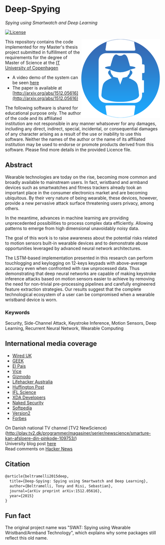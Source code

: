 # Deep-Spying
*Spying using Smartwatch and Deep Learning*

[![License](http://img.shields.io/badge/license-APACHE2-blue.svg)](LICENSE.txt)

<img src="logo.png?raw=true" align="right"/>

This repository contains the code implemented for my Master's thesis project submitted in fulfillment of the requirements for the degree of Master of Science at the [IT University of Copenhagen](http://en.itu.dk/)

* A video demo of the system can be seen [here](https://youtu.be/ZBwSfvnoq5U)
* The paper is available at [http://arxiv.org/abs/1512.05616](http://arxiv.org/abs/1512.05616)

The following software is shared for educational purpose only. The author of the code and its affiliated institution are not responsible in any manner whatsoever for any damages, including any direct, indirect, special, incidental, or consequential damages of any character arising as a result of the use or inability to use this software. Neither the names of the author or the name of its affiliated institution may be used to endorse or promote products derived from this software. Please find more details in the provided Licence file.

## Abstract
Wearable technologies are today on the rise, becoming more common and broadly available to mainstream users. In fact, wristband and armband devices such as smartwatches and fitness trackers already took an important place in the consumer electronics market and are becoming ubiquitous. By their very nature of being wearable, these devices, however, provide a new pervasive attack surface threatening users privacy, among others.

In the meantime, advances in machine learning are providing unprecedented possibilities to process complex data efficiently. Allowing patterns to emerge from high dimensional unavoidably noisy data.

The goal of this work is to raise awareness about the potential risks related to motion sensors built-in wearable devices and to demonstrate abuse opportunities leveraged by advanced neural network architectures.

The LSTM-based implementation presented in this research can perform touchlogging and keylogging on 12-keys keypads with above-average accuracy even when confronted with raw unprocessed data. Thus demonstrating that deep neural networks are capable of making keystroke inference attacks based on motion sensors easier to achieve by removing the need for non-trivial pre-processing pipelines and carefully engineered feature extraction strategies. Our results suggest that the complete technological ecosystem of a user can be compromised when a wearable wristband device is worn.

### Keywords
Security, Side-Channel Attack, Keystroke Inference, Motion Sensors, Deep Learning, Recurrent Neural Network, Wearable Computing

## International media coverage
* [Wired UK](http://www.wired.co.uk/news/archive/2015-12/21/smartwatch-typing-spying)
* [GEEK](http://www.geek.com/news/your-smartwatch-can-guess-your-pin-1642965/)
* [El Pais](http://tecnologia.elpais.com/tecnologia/2015/12/21/actualidad/1450722128_471371.html)
* [Vice](http://motherboard.vice.com/read/heres-how-your-smartphone-can-reveal-what-youre-typing)
* [Gizmodo](http://gizmodo.com/your-smartwatchs-motion-sensors-can-reveal-everything-y-1750442236)
* [Lifehacker Australia](http://www.lifehacker.com.au/2016/01/should-you-be-worried-about-smartwatches-and-smartphones-spying-on-you/)
* [Huffington Post](http://www.huffingtonpost.com/entry/smartwatch-hack-passwords_5689e6d5e4b014efe0daceeb?utm_hp_ref=world)
* [IFL Science](http://www.iflscience.com/technology/new-ways-your-smartwatch-and-phone-may-be-spying-you-how-worried-should-you-be)
* [XDA Developers](http://www.xda-developers.com/xda-external-link/how-your-smartwatch-can-reveal-what-youre-typing/)
* [Naked Security](https://nakedsecurity.sophos.com/2016/01/11/could-your-smartwatch-be-giving-away-your-atm-pin/)
* [Softpedia](http://news.softpedia.com/news/smartwatches-can-be-used-to-spy-on-your-card-s-pin-code-498756.shtml)
* [Version2](http://www.version2.dk/artikel/itu-studerende-sensorer-i-smartwatch-kan-afsloere-pinkoden-til-dit-dankort-549635)
* [Forbes](http://www.forbes.com/sites/kalevleetaru/2016/01/15/when-cameras-and-wearables-could-be-used-to-steal-passwords-and-keys/)

On Danish national TV channel [TV2 NewScience)(http://play.tv2.dk/programmer/magasiner/serier/newscience/smarture-kan-afsloere-din-pinkode-109753/)  
University blog post [here](http://en.itu.dk/About-ITU/Press/News-from-ITU/Your-smartwatch-can-reveal-your-PIN-code)  
Read comments on [Hacker News](https://news.ycombinator.com/item?id=10758298)

## Citation

    @article{beltramelli2015deep,
      title={Deep-Spying: Spying using Smartwatch and Deep Learning},
      author={Beltramelli, Tony and Risi, Sebastian},
      journal={arXiv preprint arXiv:1512.05616},
      year={2015}
    }

## Fun fact
The original project name was "SWAT: Spying using Wearable Wristband/Armband Technology", which explains why some packages still reflect this old name.
